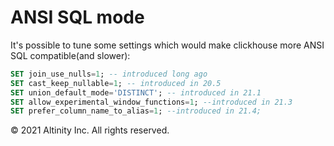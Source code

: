 # ANSI SQL mode

It's possible to tune some settings which would make clickhouse more ANSI SQL compatible\(and slower\):

```sql
SET join_use_nulls=1; -- introduced long ago
SET cast_keep_nullable=1; -- introduced in 20.5
SET union_default_mode='DISTINCT'; -- introduced in 21.1
SET allow_experimental_window_functions=1; --introduced in 21.3
SET prefer_column_name_to_alias=1; --introduced in 21.4;
```

© 2021 Altinity Inc. All rights reserved.

